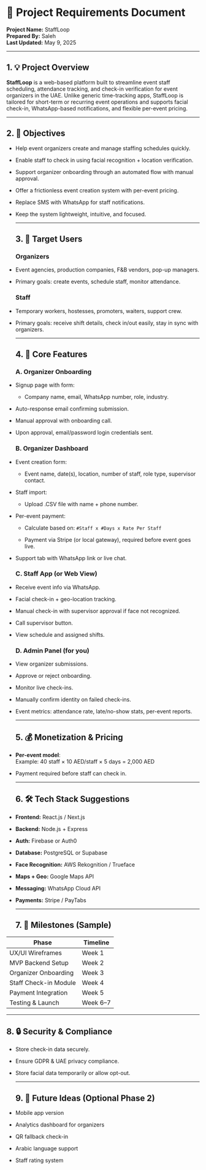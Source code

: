 # **📄 Project Requirements Document**

**Project Name:** StaffLoop  
 **Prepared By:** Saleh  
 **Last Updated:** May 9, 2025

---

## **1\. 💡 Project Overview**

**StaffLoop** is a web-based platform built to streamline event staff scheduling, attendance tracking, and check-in verification for event organizers in the UAE. Unlike generic time-tracking apps, StaffLoop is tailored for short-term or recurring event operations and supports facial check-in, WhatsApp-based notifications, and flexible per-event pricing.

---

## **2\. 🎯 Objectives**

* Help event organizers create and manage staffing schedules quickly.

* Enable staff to check in using facial recognition \+ location verification.

* Support organizer onboarding through an automated flow with manual approval.

* Offer a frictionless event creation system with per-event pricing.

* Replace SMS with WhatsApp for staff notifications.

* Keep the system lightweight, intuitive, and focused.

  ---

  ## **3\. 👥 Target Users**

  ### **Organizers**

* Event agencies, production companies, F\&B vendors, pop-up managers.

* Primary goals: create events, schedule staff, monitor attendance.

  ### **Staff**

* Temporary workers, hostesses, promoters, waiters, support crew.

* Primary goals: receive shift details, check in/out easily, stay in sync with organizers.

  ---

  ## **4\. 🧩 Core Features**

  ### **A. Organizer Onboarding**

* Signup page with form:

  * Company name, email, WhatsApp number, role, industry.

* Auto-response email confirming submission.

* Manual approval with onboarding call.

* Upon approval, email/password login credentials sent.

  ### **B. Organizer Dashboard**

* Event creation form:

  * Event name, date(s), location, number of staff, role type, supervisor contact.

* Staff import:

  * Upload .CSV file with name \+ phone number.

* Per-event payment:

  * Calculate based on: `#Staff x #Days x Rate Per Staff`

  * Payment via Stripe (or local gateway), required before event goes live.

* Support tab with WhatsApp link or live chat.

  ### **C. Staff App (or Web View)**

* Receive event info via WhatsApp.

* Facial check-in \+ geo-location tracking.

* Manual check-in with supervisor approval if face not recognized.

* Call supervisor button.

* View schedule and assigned shifts.

  ### **D. Admin Panel (for you)**

* View organizer submissions.

* Approve or reject onboarding.

* Monitor live check-ins.

* Manually confirm identity on failed check-ins.

* Event metrics: attendance rate, late/no-show stats, per-event reports.

  ---

  ## **5\. 💰 Monetization & Pricing**

* **Per-event model**:  
   Example: 40 staff × 10 AED/staff × 5 days \= 2,000 AED

* Payment required before staff can check in.

  ---

  ## **6\. 🛠️ Tech Stack Suggestions**

* **Frontend:** React.js / Next.js

* **Backend:** Node.js \+ Express

* **Auth:** Firebase or Auth0

* **Database:** PostgreSQL or Supabase

* **Face Recognition:** AWS Rekognition / Trueface

* **Maps \+ Geo:** Google Maps API

* **Messaging:** WhatsApp Cloud API

* **Payments:** Stripe / PayTabs

  ---

  ## **7\. 📅 Milestones (Sample)**

| Phase | Timeline |
| ----- | ----- |
| UX/UI Wireframes | Week 1 |
| MVP Backend Setup | Week 2 |
| Organizer Onboarding | Week 3 |
| Staff Check-in Module | Week 4 |
| Payment Integration | Week 5 |
| Testing & Launch | Week 6–7 |

  ---

  ## **8\. 🔒 Security & Compliance**

* Store check-in data securely.

* Ensure GDPR & UAE privacy compliance.

* Store facial data temporarily or allow opt-out.

  ---

  ## **9\. 🚀 Future Ideas (Optional Phase 2\)**

* Mobile app version

* Analytics dashboard for organizers

* QR fallback check-in

* Arabic language support

* Staff rating system
